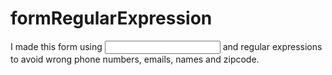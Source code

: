 # formRegularExpression
I made this form using <input type="text"> and regular expressions to avoid wrong phone numbers, emails, names and zipcode.
